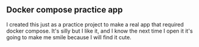 ## Docker compose practice app

I created this just as a practice project to make a real app that required docker compose.
It's silly but I like it, and I know the next time I open it it's going to make me smile because I will find it cute.
